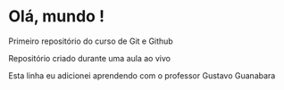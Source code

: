 # Olá, mundo !
 Primeiro repositório do curso de Git e Github
 
 Repositório criado durante uma aula ao vivo

Esta linha eu adicionei aprendendo com o professor Gustavo Guanabara
